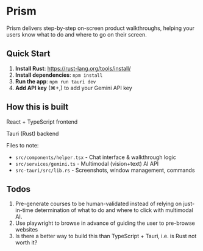 # Prism

Prism delivers step-by-step on-screen product walkthroughs, helping your users know what to do and where to go on their screen.

## Quick Start

1. **Install Rust**: https://rust-lang.org/tools/install/
2. **Install dependencies**: `npm install`
3. **Run the app**: `npm run tauri dev`
4. **Add API key** (⌘+,) to add your Gemini API key

## How this is built

React + TypeScript frontend

Tauri (Rust) backend

Files to note:

- `src/components/helper.tsx` - Chat interface & walkthrough logic
- `src/services/gemini.ts` - Multimodal (vision+text) AI API
- `src-tauri/src/lib.rs` - Screenshots, window management, commands

## Todos

1. Pre-generate courses to be human-validated instead of relying on just-in-time determination of what to do and where to click with multimodal AI.
2. Use playwright to browse in advance of guiding the user to pre-browse websites
3. Is there a better way to build this than TypeScript + Tauri, i.e. is Rust not worth it?